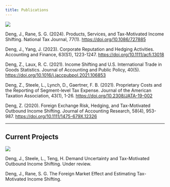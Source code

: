 ```yaml
---
title: Publications
---
```

![](./img/publication.png)

Deng, J., Rane, S. G. (2024). Products, Services, and Tax-Motivated Income Shifting. National Tax Journal, 77(1). https://doi.org/10.1086/727885

Deng, J., Yang, J. (2023). Corporate Reputation and Hedging Activities. Accounting and Finance, 63(S1), 1223-1247. https://doi.org/10.1111/acfi.13018

Deng, Z., Laux, R. C. (2021). Income Shifting and U.S. International Trade in Goods Statistics. Journal of Accounting and Public Policy, 40(5). https://doi.org/10.1016/j.jaccpubpol.2021.106853

Deng, Z., Steele, L., Lynch, D., Gaertner, F. B. (2021). Proprietary Costs and the Reporting of Segment-level Tax Expense. Journal of the American Taxation Association, 43(1), 1-26. https://doi.org/10.2308/JATA-19-002

Deng, Z. (2020). Foreign Exchange Risk, Hedging, and Tax-Motivated Outbound Income Shifting. Journal of Accounting Research, 58(4), 953-987. https://doi.org/10.1111/1475-679X.12326

---
Current Projects
---
![](./img/current_projects.png)

Deng, J., Steele, L., Teng, H. Demand Uncertainty and Tax-Motivated Outbound Income Shifting. Under review.

Deng, J., Rane, S. G. The Foreign Market Effect and Estimating Tax-Motivated Income Shifting.